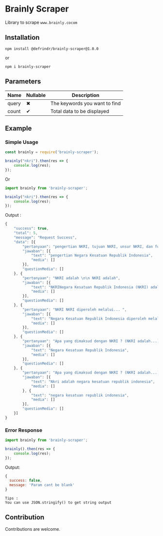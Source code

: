 # Brainly Scraper

Library to scrape ```www.brainly.cocom```

## Installation

```
npm install @defrindr/brainly-scraper@1.0.0
```
or
```
npm i brainly-scraper
```

## Parameters

| Name | Nullable | Description |
|------|----------|-------------|
| query|    ✖     | The keywords you want to find |
| count|    ✔     | Total data to be displayed |

## Example

### Simple Usage

```javascript
const brainly = require('brainly-scraper');

brainly("nkri").then(res => {
	console.log(res);
});
```

Or

```javascript
import brainly from 'brainly-scraper';

brainly("nkri").then(res => {
	console.log(res);
});
```

Output : 

```javascript
{
    "success": true,
    "total": 5,
    "message": "Request Success",
    "data": [{
        "pertanyaan": "pengertian NKRI, tujuan NKRI, unsur NKRI, dan fungsi NKRI",
        "jawaban": [{
            "text": "pengertian Negara Kesatuan Republik Indonesia",
            "media": []
        }],
        "questionMedia": []
    }, {
        "pertanyaan": "NKRI adalah \n\n NKRI adalah",
        "jawaban": [{
            "text": "NKRINegara Kesatuan Republik Indonesia (NKRI) adalah bentuk negara yang terdiri atas banyak wilayah/kepulauan yang tersebar dengan keanekaragaman adat, suku, budaya, dan keyakinan yang memiliki tujuan dasar menjadi bangsa yang merdeka, berdaulat, bersatu, adil, dan makmur dengan pemerintah yang melindungi segenap bangsa Indonesia dan seluruh tumpah darah Indonesia serta mewujudkan kesejahteraan umum, mencerdaskan kehidupan bangsa, dan melaksanakan ketertiban dunia Faktor-faktor penting pembentukan bangsa indonesia sebagai berikutAdanya persamaan nasibAdanya keinginan bersama untuk merdeka, melepaskan diri dari belenggu penjajahan.Adanya kesatuan tempat tinggal.Adanya cita-cita bersama untuk mencapai kemakmuran dan keadilan sebagai suatu bangsa.Pelajari Lebih Lanjut  \nTujuan NKRIhttps://brainly.co.id/tugas/8551985NKRI diperoleh melaluihttps://brainly.co.id/tugas/13703138\n================\nDetail Jawaban  Mapel :  PPKnKelas :  12Materi :  Bab 7 - Dinamika Penyelenggaraan Negara dalam Konteks NKRI dan Negara FederalKata Kunci :  Kelas 12 PPKn Bab 7 - Dinamika Penyelenggaraan Negara dalam Konteks NKRI dan Negara FederalKode Soal :  9Kode Kategorisasi :  12.9.7\n#Jefanya14",
            "media": []
        }],
        "questionMedia": []
    }, {
        "pertanyaan": "NKRI NKRI diperoleh melalui... ",
        "jawaban": [{
            "text": "Negara Kesatuan Republik Indonesia diperoleh melalui perjuangan para pahlawan mengusir penjajah",
            "media": []
        }],
        "questionMedia": []
    }, {
        "pertanyaan": "Apa yang dimaksud dengan NKRI ? (NKRI adalah...)",
        "jawaban": [{
            "text": "Negara Kesatuan Republik Indonesia",
            "media": []
        }],
        "questionMedia": []
    }, {
        "pertanyaan": "Apa yang dimaksud dengan NKRI ? (NKRI adalah...)",
        "jawaban": [{
            "text": "Nkri adalah negara kesatuan republik indonesia",
            "media": []
        }, {
            "text": "negara kesatuan republik indonesia",
            "media": []
        }],
        "questionMedia": []
    }]
}
```

### Error Response
```javascript
import brainly from 'brainly-scraper';

brainly().then(res => {
	console.log(res);
});
```

Output:

```javascript
{ 
  success: false,
  message: 'Param cant be blank'
}
```
	Tips :
	You can use JSON.stringify() to get string output

## Contribution
Contributions are welcome.

